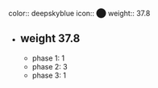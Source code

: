 color:: deepskyblue
icon:: ⬤
weight:: 37.8
- ## weight 37.8
  - phase 1: 1
  - phase 2: 3
  - phase 3: 1

